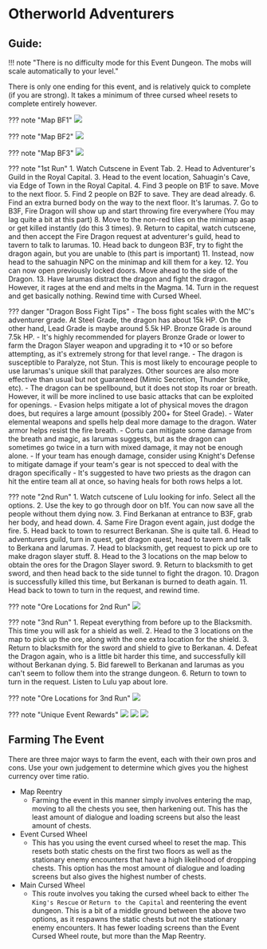 # Otherworld Adventurers

## Guide:
!!! note "There is no difficulty mode for this Event Dungeon. The mobs will scale automatically to your level."

There is only one ending for this event, and is relatively quick to complete (if you are strong). It takes a minimum of three cursed wheel resets to complete entirely however.

??? note "Map BF1"
    ![](img/sahuagin-cave-1.jpg)
    
??? note "Map BF2"
    ![](img/sahuagin-cave-2.jpg)
    
??? note "Map BF3"
    ![](img/sahuagin-cave-3.jpg)

??? note "1st Run"
    1. Watch Cutscene in Event Tab.
    2. Head to Adventurer's Guild in the Royal Capital.
    3. Head to the event location, Sahuagin's Cave, via Edge of Town in the Royal Capital.
    4. Find 3 people on B1F to save. Move to the next floor.
    5. Find 2 people on B2F to save. They are dead already.
    6. Find an extra burned body on the way to the next floor. It's Iarumas.
    7. Go to B3F, Fire Dragon will show up and start throwing fire everywhere (You may lag quite a bit at this part)
    8. Move to the non-red tiles on the minimap asap or get killed instantly (do this 3 times).
    9. Return to capital, watch cutscene, and then accept the Fire Dragon request at adventurer's guild, head to tavern to talk to Iarumas.
    10. Head back to dungeon B3F, try to fight the dragon again, but you are unable to (this part is important)
    11. Instead, now head to the sahuagin NPC on the minimap and kill them for a key.
    12. You can now open previously locked doors. Move ahead to the side of the Dragon.
    13. Have Iarumas distract the dragon and fight the dragon. However, it rages at the end and melts in the Magma.
    14. Turn in the request and get basically nothing. Rewind time with Cursed Wheel.

??? danger "Dragon Boss Fight Tips"
    - The boss fight scales with the MC's adventurer grade. At Steel Grade, the dragon has about 15k HP. On the other hand, Lead Grade is maybe around 5.5k HP. Bronze Grade is around 7.5k HP.
    - It's highly recommended for players Bronze Grade or lower to farm the Dragon Slayer weapon and upgrading it to +10 or so before attempting, as it's extremely strong for that level range.
    - The dragon is susceptible to Paralyze, not Stun. This is most likely to encourage people to use Iarumas's unique skill that paralyzes. Other sources are also more effective than usual but not guaranteed (Mimic Secretion, Thunder Strike, etc).
    - The dragon can be spellbound, but it does not stop its roar or breath. However, it will be more inclined to use basic attacks that can be exploited for openings.
    - Evasion helps mitigate a lot of physical moves the dragon does, but requires a large amount (possibly 200+ for Steel Grade).
    - Water elemental weapons and spells help deal more damage to the dragon. Water armor helps resist the fire breath.
    - Cortu can mitigate some damage from the breath and magic, as Iarumas suggests, but as the dragon can sometimes go twice in a turn with mixed damage, it may not be enough alone.
    - If your team has enough damage, consider using Knight's Defense to mitigate damage if your team's gear is not specced to deal with the dragon specifically
    - It's suggested to have two priests as the dragon can hit the entire team all at once, so having heals for both rows helps a lot.

??? note "2nd Run"
    1. Watch cutscene of Lulu looking for info. Select all the options.
    2. Use the key to go through door on b1f. You can now save all the people without them dying now.
    3. Find Berkanan at entrance to B3F, grab her body, and head down.
    4. Same Fire Dragon event again, just dodge the fire.
    5. Head back to town to resurrect Berkanan. She is quite tall.
    6. Head to adventurers guild, turn in quest, get dragon quest, head to tavern and talk to Berkana and Iarumas.
    7. Head to blacksmith, get request to pick up ore to make dragon slayer stuff.
    8. Head to the 3 locations on the map below to obtain the ores for the Dragon Slayer sword.
    9. Return to blacksmith to get sword, and then head back to the side tunnel to fight the dragon.
    10. Dragon is successfully killed this time, but Berkanan is burned to death again.
    11. Head back to town to turn in the request, and rewind time.

??? note "Ore Locations for 2nd Run"
    ![](img/sahuagin-cave-ore-locations.png)

??? note "3nd Run"
    1. Repeat everything from before up to the Blacksmith. This time you will ask for a shield as well.
    2. Head to the 3 locations on the map to pick up the ore, along with the one extra location for the shield.
    3. Return to blacksmith for the sword and shield to give to Berkanan.
    4. Defeat the Dragon again, who is a little bit harder this time, and successfully kill without Berkanan dying.
    5. Bid farewell to Berkanan and Iarumas as you can't seem to follow them into the strange dungeon.
    6. Return to town to turn in the request. Listen to Lulu yap about lore.

??? note "Ore Locations for 3nd Run"
    ![](img/sahuagin-cave-ore-locations-2.png)

??? note "Unique Event Rewards"
    ![](img/dragon-slayer.jpg)
    ![](img/trollkin-ring.jpg)
    ![](img/katana.jpg)

## Farming The Event

There are three major ways to farm the event, each with their own pros and cons. Use your own judgement to determine which gives you the highest currency over time ratio.

* Map Reentry
    * Farming the event in this manner simply involves entering the map, moving to all the chests you see, then harkening out. This has the least amount of dialogue and loading screens but also the least amount of chests.
* Event Cursed Wheel
    * This has you using the event cursed wheel to reset the map. This resets both static chests on the first two floors as well as the stationary enemy encounters that have a high likelihood of dropping chests. This option has the most amount of dialogue and loading screens but also gives the highest number of chests.
* Main Cursed Wheel
    * This route involves you taking the cursed wheel back to either `The King's Rescue` or `Return to the Capital` and reentering the event dungeon. This is a bit of a middle ground between the above two options, as it respawns the static chests but not the stationary enemy encounters. It has fewer loading screens than the Event Cursed Wheel route, but more than the Map Reentry.